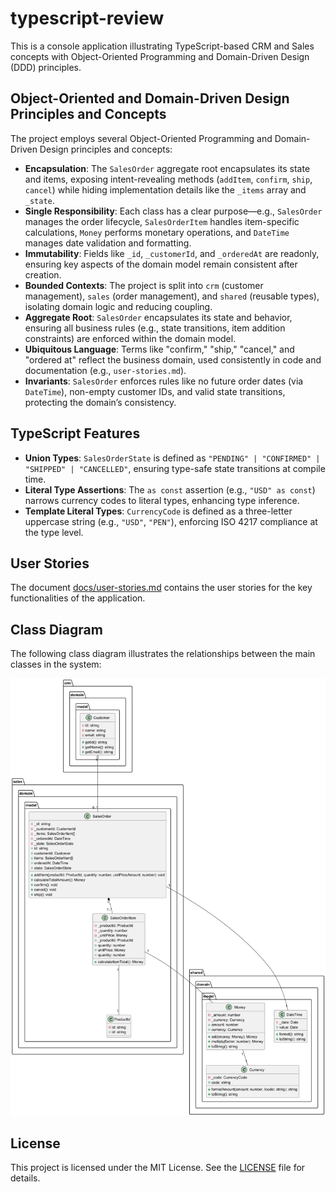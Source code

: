 # typescript-review

This is a console application illustrating TypeScript-based CRM and Sales concepts with Object-Oriented Programming and Domain-Driven Design (DDD) principles.

## Object-Oriented and Domain-Driven Design Principles and Concepts
The project employs several Object-Oriented Programming and Domain-Driven Design principles and concepts:
- **Encapsulation**: The `SalesOrder` aggregate root encapsulates its state and items, exposing intent-revealing methods (`addItem`, `confirm`, `ship`, `cancel`) while hiding implementation details like the `_items` array and `_state`.
- **Single Responsibility**: Each class has a clear purpose—e.g., `SalesOrder` manages the order lifecycle, `SalesOrderItem` handles item-specific calculations, `Money` performs monetary operations, and `DateTime` manages date validation and formatting.
- **Immutability**: Fields like `_id`, `_customerId`, and `_orderedAt` are readonly, ensuring key aspects of the domain model remain consistent after creation.
- **Bounded Contexts**: The project is split into `crm` (customer management), `sales` (order management), and `shared` (reusable types), isolating domain logic and reducing coupling.
- **Aggregate Root**: `SalesOrder` encapsulates its state and behavior, ensuring all business rules (e.g., state transitions, item addition constraints) are enforced within the domain model.
- **Ubiquitous Language**: Terms like "confirm," "ship," "cancel," and "ordered at" reflect the business domain, used consistently in code and documentation (e.g., `user-stories.md`).
- **Invariants**: `SalesOrder` enforces rules like no future order dates (via `DateTime`), non-empty customer IDs, and valid state transitions, protecting the domain’s consistency.

## TypeScript Features
- **Union Types**: `SalesOrderState` is defined as `"PENDING" | "CONFIRMED" | "SHIPPED" | "CANCELLED"`, ensuring type-safe state transitions at compile time.
- **Literal Type Assertions**: The `as const` assertion (e.g., `"USD" as const`) narrows currency codes to literal types, enhancing type inference.
- **Template Literal Types**: `CurrencyCode` is defined as a three-letter uppercase string (e.g., `"USD"`, `"PEN"`), enforcing ISO 4217 compliance at the type level.

## User Stories
The document [docs/user-stories.md](docs/user-stories.md) contains the user stories for the key functionalities of the application.

## Class Diagram
The following class diagram illustrates the relationships between the main classes in the system:

![class-diagram](./docs/class-diagram.png)

## License
This project is licensed under the MIT License. See the [LICENSE](./LICENSE) file for details.